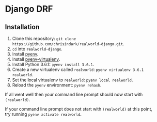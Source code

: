 # Django DRF

## Installation

1. Clone this repository: `git clone https://github.com/chrisindark/realworld-django.git`.
2. `cd` into `realworld-django`.
3. Install [pyenv](https://github.com/yyuu/pyenv#installation).
4. Install [pyenv-virtualenv](https://github.com/yyuu/pyenv-virtualenv#installation).
5. Install Python 3.6.1: `pyenv install 3.6.1`.
6. Create a new virtualenv called `realworld`: `pyenv virtualenv 3.6.1 realworld`.
7. Set the local virtualenv to `realworld`: `pyenv local realworld`.
8. Reload the `pyenv` environment: `pyenv rehash`.

If all went well then your command line prompt should now start with `(realworld)`.

If your command line prompt does not start with `(realworld)` at this point, try running `pyenv activate realworld`. 
